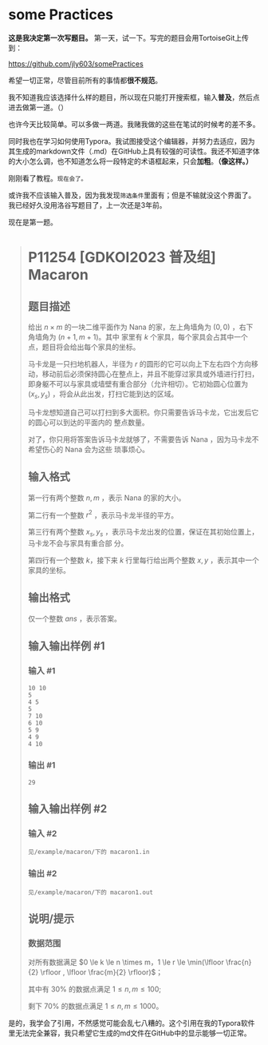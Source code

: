 # some Practices

**这是我决定第一次写题目。** 第一天，试一下。写完的题目会用TortoiseGit上传到：

https://github.com/jly603/somePractices

希望一切正常，尽管目前所有的事情都**很不规范**。

我不知道我应该选择什么样的题目，所以现在只能打开搜索框，输入**普及**，然后点进去做第一道。（）

也许今天比较简单。可以多做一两道。我赌我做的这些在笔试的时候考的差不多。

同时我也在学习如何使用Typora。我试图接受这个编辑器，并努力去适应，因为其生成的markdown文件（.md）在GitHub上具有较强的可读性。我还不知道字体的大小怎么调，也不知道怎么将一段特定的术语框起来，只会**加粗**。**（像这样。）**

刚刚看了教程。`现在会了。`



或许我不应该输入普及，因为我发现`筛选条件`里面有；但是不输就没这个界面了。我已经好久没用洛谷写题目了，上一次还是3年前。

现在是第一题。

> # P11254 [GDKOI2023 普及组] Macaron
>
> ## 题目描述
>
> 给出 $n\times m$ 的一块二维平面作为 Nana 的家，左上角墙角为 $(0, 0)$ ，右下角墙角为 $(n + 1, m + 1)$。其中
> 家里有 $k$ 个家具，每个家具会占其中一个点，题目将会给出每个家具的坐标。
>
> 马卡龙是一只扫地机器人，半径为 $r$ 的圆形的它可以向上下左右四个方向移动，移动前后必须保持圆心在整点上，并且不能穿过家具或外墙进行打扫，即身躯不可以与家具或墙壁有重合部分（允许相切）。它初始圆心位置为 $(x_s, y_s)$ ，将会从此出发，打扫它能到达的区域。
>
> 马卡龙想知道自己可以打扫到多大面积。你只需要告诉马卡龙，它出发后它的圆心可以到达的平面内的
> 整点数量。
>
> 对了，你只用将答案告诉马卡龙就够了，不需要告诉 Nana ，因为马卡龙不希望伤心的 Nana 会为这些
> 琐事烦心。
>
> ## 输入格式
>
> 第一行有两个整数 $n, m$ ，表示 Nana 的家的大小。
>
> 第二行有一个整数 $r^2$ ，表示马卡龙半径的平方。
>
> 第三行有两个整数 $x_s, y_s$ ，表示马卡龙出发的位置，保证在其初始位置上，马卡龙不会与家具有重合部
> 分。
>
> 第四行有一个整数 $k$，接下来 $k$ 行里每行给出两个整数 $x, y$ ，表示其中一个家具的坐标。
>
> ## 输出格式
>
> 仅一个整数 $ans$ ，表示答案。
>
> ## 输入输出样例 #1
>
> ### 输入 #1
>
> ```
> 10 10
> 5
> 4 5
> 5
> 7 10
> 6 10
> 5 9
> 4 9
> 4 10
> ```
>
> ### 输出 #1
>
> ```
> 29
> ```
>
> ## 输入输出样例 #2
>
> ### 输入 #2
>
> ```
> 见/example/macaron/下的 macaron1.in
> ```
>
> ### 输出 #2
>
> ```
> 见/example/macaron/下的 macaron1.out
> ```
>
> ## 说明/提示
>
> ### 数据范围
>
> 对所有数据满足 $0 \le k \le n \times  m，1 \le r \le \min(\lfloor \frac{n}{2} \rfloor , \lfloor \frac{m}{2} \rfloor)$；
>
> 其中有 $30\%$ 的数据点满足 $1 \le n, m \le 100$;
>
> 剩下 $70\%$ 的数据点满足 $1 \le n, m \le 1000$。

是的，我学会了引用，不然感觉可能会乱七八糟的。这个引用在我的Typora软件里无法完全兼容，我只希望它生成的md文件在GitHub中的显示能够一切正常。





